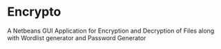 # Encrypto
A Netbeans GUI Application for Encryption and Decryption of Files along with Wordlist generator and Password Generator
